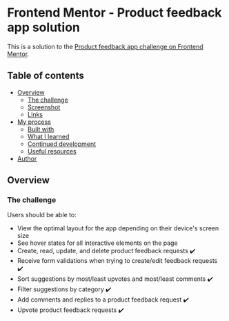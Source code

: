 # Frontend Mentor - Product feedback app solution

This is a solution to the [Product feedback app challenge on Frontend Mentor](https://www.frontendmentor.io/challenges/product-feedback-app-wbvUYqjR6).

## Table of contents

- [Overview](#overview)
  - [The challenge](#the-challenge)
  - [Screenshot](#screenshot)
  - [Links](#links)
- [My process](#my-process)
  - [Built with](#built-with)
  - [What I learned](#what-i-learned)
  - [Continued development](#continued-development)
  - [Useful resources](#useful-resources)
- [Author](#author)

## Overview

### The challenge

Users should be able to:

- View the optimal layout for the app depending on their device's screen size 
- See hover states for all interactive elements on the page
- Create, read, update, and delete product feedback requests :heavy_check_mark:
- Receive form validations when trying to create/edit feedback requests :heavy_check_mark:
- Sort suggestions by most/least upvotes and most/least comments :heavy_check_mark:
- Filter suggestions by category :heavy_check_mark:
- Add comments and replies to a product feedback request :heavy_check_mark:
- Upvote product feedback requests :heavy_check_mark:


